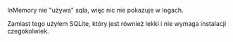 InMemory nie "używa" sqla, więc nic nie pokazuje w logach.

Zamiast tego użyłem SQLite, który jest również lekki i nie wymaga instalacji czegokolwiek.